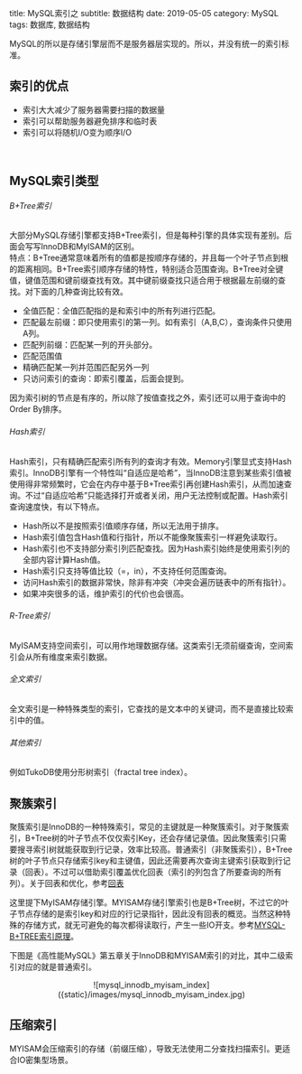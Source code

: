 title: MySQL索引之
subtitle: 数据结构
date: 2019-05-05
category: MySQL
tags: 数据库, 数据结构

MySQL的所以是存储引擎层而不是服务器层实现的。所以，并没有统一的索引标准。

## 索引的优点

- 索引大大减少了服务器需要扫描的数据量
- 索引可以帮助服务器避免排序和临时表
- 索引可以将随机I/O变为顺序I/O
<br>

## MySQL索引类型

###### B+Tree索引

大部分MySQL存储引擎都支持B+Tree索引，但是每种引擎的具体实现有差别。后面会写写InnoDB和MyISAM的区别。    
特点：B+Tree通常意味着所有的值都是按顺序存储的，并且每一个叶子节点到根的距离相同。B+Tree索引顺序存储的特性，特别适合范围查询。B+Tree对全键值，键值范围和键前缀查找有效。其中键前缀查找只适合用于根据最左前缀的查找。对下面的几种查询比较有效。

- 全值匹配：全值匹配指的是和索引中的所有列进行匹配。
- 匹配最左前缀：即只使用索引的第一列。如有索引（A,B,C），查询条件只使用A列。
- 匹配列前缀：匹配某一列的开头部分。
- 匹配范围值
- 精确匹配某一列并范围匹配另外一列
- 只访问索引的查询：即索引覆盖，后面会提到。

因为索引树的节点是有序的，所以除了按值查找之外，索引还可以用于查询中的Order By排序。

###### Hash索引

Hash索引，只有精确匹配索引所有列的查询才有效。Memory引擎显式支持Hash索引。InnoDB引擎有一个特性叫“自适应是哈希”，当InnoDB注意到某些索引值被使用得非常频繁时，它会在内存中基于B+Tree索引再创建Hash索引，从而加速查询。不过“自适应哈希”只能选择打开或者关闭，用户无法控制或配置。Hash索引查询速度快，有以下特点。

- Hash所以不是按照索引值顺序存储，所以无法用于排序。
- Hash索引值包含Hash值和行指针，所以不能像聚簇索引一样避免读取行。
- Hash索引也不支持部分索引列匹配查找。因为Hash索引始终是使用索引列的全部内容计算Hash值。
- Hash索引只支持等值比较（=，in），不支持任何范围查询。
- 访问Hash索引的数据非常快，除非有冲突（冲突会遍历链表中的所有指针）。
- 如果冲突很多的话，维护索引的代价也会很高。
 
###### R-Tree索引

MyISAM支持空间索引，可以用作地理数据存储。这类索引无须前缀查询，空间索引会从所有维度来索引数据。

###### 全文索引

全文索引是一种特殊类型的索引，它查找的是文本中的关键词，而不是直接比较索引中的值。

###### 其他索引

例如TukoDB使用分形树索引（fractal tree index）。

## 聚簇索引

聚簇索引是InnoDB的一种特殊索引，常见的主键就是一种聚簇索引。对于聚簇索引，B+Tree树的叶子节点不仅仅索引Key，还会存储记录值。因此聚簇索引只需要搜寻索引树就能获取到行记录，效率比较高。普通索引（非聚簇索引），B+Tree树的叶子节点只存储索引key和主键值，因此还需要再次查询主键索引获取到行记录（回表）。不过可以借助索引覆盖优化回表（索引的列包含了所要查询的所有列）。关于回表和优化，参考[回表](https://www.cnblogs.com/myseries/p/11265849.html)    

这里提下MyISAM存储引擎。MYISAM存储引擎索引也是B+Tree树，不过它的叶子节点存储的是索引key和对应的行记录指针，因此没有回表的概览。当然这种特殊的存储方式，就无可避免的每次都得读取行，产生一些IO开支。参考[MYSQL-B+TREE索引原理](https://www.jianshu.com/p/486a514b0ded)。

下图是《高性能MySQL》第五章关于InnoDB和MYISAM索引的对比，其中二级索引对应的就是普通索引。

<center>![mysql_innodb_myisam_index]({static}/images/mysql_innodb_myisam_index.jpg)</center>

## 压缩索引
MYISAM会压缩索引的存储（前缀压缩），导致无法使用二分查找扫描索引。更适合IO密集型场景。
